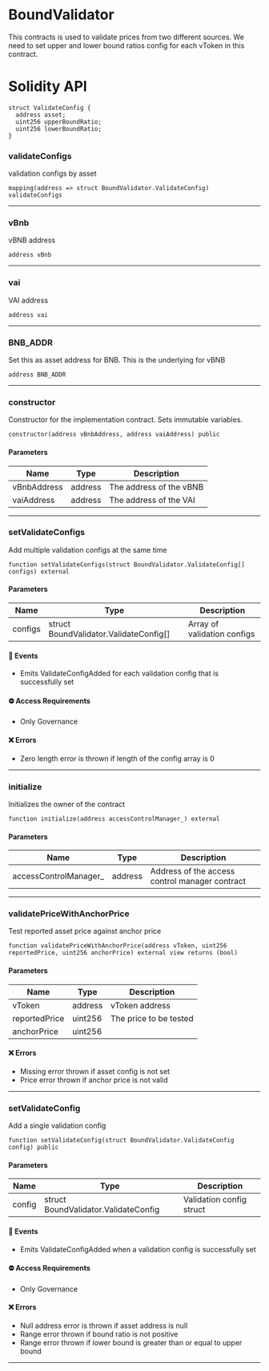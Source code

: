 # BoundValidator
This contracts is used to validate prices from two different sources. We need to set upper and lower bound ratios config for each vToken in this contract.

# Solidity API

```solidity
struct ValidateConfig {
  address asset;
  uint256 upperBoundRatio;
  uint256 lowerBoundRatio;
}
```

### validateConfigs

validation configs by asset

```solidity
mapping(address => struct BoundValidator.ValidateConfig) validateConfigs
```

- - -

### vBnb

vBNB address

```solidity
address vBnb
```

- - -

### vai

VAI address

```solidity
address vai
```

- - -

### BNB_ADDR

Set this as asset address for BNB. This is the underlying for vBNB

```solidity
address BNB_ADDR
```

- - -

### constructor

Constructor for the implementation contract. Sets immutable variables.

```solidity
constructor(address vBnbAddress, address vaiAddress) public
```

#### Parameters
| Name | Type | Description |
| ---- | ---- | ----------- |
| vBnbAddress | address | The address of the vBNB |
| vaiAddress | address | The address of the VAI |

- - -

### setValidateConfigs

Add multiple validation configs at the same time

```solidity
function setValidateConfigs(struct BoundValidator.ValidateConfig[] configs) external
```

#### Parameters
| Name | Type | Description |
| ---- | ---- | ----------- |
| configs | struct BoundValidator.ValidateConfig[] | Array of validation configs |

#### 📅 Events
* Emits ValidateConfigAdded for each validation config that is successfully set

#### ⛔️ Access Requirements
* Only Governance

#### ❌ Errors
* Zero length error is thrown if length of the config array is 0

- - -

### initialize

Initializes the owner of the contract

```solidity
function initialize(address accessControlManager_) external
```

#### Parameters
| Name | Type | Description |
| ---- | ---- | ----------- |
| accessControlManager_ | address | Address of the access control manager contract |

- - -

### validatePriceWithAnchorPrice

Test reported asset price against anchor price

```solidity
function validatePriceWithAnchorPrice(address vToken, uint256 reportedPrice, uint256 anchorPrice) external view returns (bool)
```

#### Parameters
| Name | Type | Description |
| ---- | ---- | ----------- |
| vToken | address | vToken address |
| reportedPrice | uint256 | The price to be tested |
| anchorPrice | uint256 |  |

#### ❌ Errors
* Missing error thrown if asset config is not set
* Price error thrown if anchor price is not valid

- - -

### setValidateConfig

Add a single validation config

```solidity
function setValidateConfig(struct BoundValidator.ValidateConfig config) public
```

#### Parameters
| Name | Type | Description |
| ---- | ---- | ----------- |
| config | struct BoundValidator.ValidateConfig | Validation config struct |

#### 📅 Events
* Emits ValidateConfigAdded when a validation config is successfully set

#### ⛔️ Access Requirements
* Only Governance

#### ❌ Errors
* Null address error is thrown if asset address is null
* Range error thrown if bound ratio is not positive
* Range error thrown if lower bound is greater than or equal to upper bound

- - -

